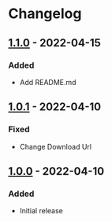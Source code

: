 # Changelog

## [1.1.0] - 2022-04-15

### Added
- Add README.md

## [1.0.1] - 2022-04-10

### Fixed

- Change Download Url

## [1.0.0] - 2022-04-10

### Added

- Initial release


[1.0.0]: https://github.com/ilpanda/rabbit/releases/tag/1.0.0
[1.0.1]: https://github.com/ilpanda/rabbit/releases/tag/1.0.1
[1.1.0]: https://github.com/ilpanda/rabbit/releases/tag/1.1.0
